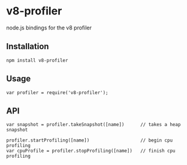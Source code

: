 # v8-profiler

node.js bindings for the v8 profiler

## Installation

    npm install v8-profiler

## Usage

    var profiler = require('v8-profiler');

## API

    var snapshot = profiler.takeSnapshot([name])      // takes a heap snapshot

    profiler.startProfiling([name])                   // begin cpu profiling
    var cpuProfile = profiler.stopProfiling([name])   // finish cpu profiling
